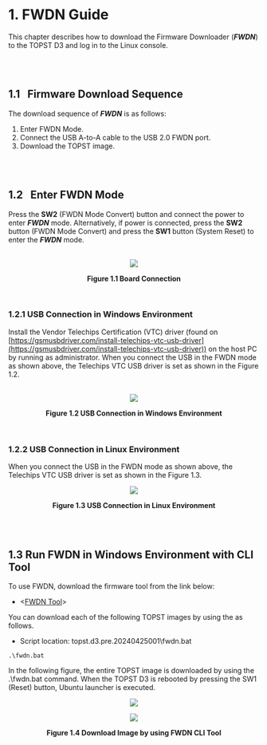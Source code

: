 # 1. FWDN Guide

This chapter describes how to download the Firmware Downloader (***FWDN***) to the TOPST D3 and log in to the Linux console.

<br><br>

## 1.1   Firmware Download Sequence

The download sequence of ***FWDN*** is as follows:

1. Enter FWDN Mode.
2. Connect the USB A-to-A cable to the USB 2.0 FWDN port.
3. Download the TOPST image.

<br><br>

## 1.2   Enter FWDN Mode

Press the **SW2** (FWDN Mode Convert) button and connect the power to enter ***FWDN*** mode. Alternatively, if power is connected, press the **SW2** button (FWDN Mode Convert) and press the **SW1** button (System Reset) to enter the ***FWDN*** mode.

<br>
<div align="center">
    <img src="https://github.com/topst-development/Documentation/assets/161264431/36eb6816-9cce-489a-ba6c-cd762174cdb0" >
    <p><strong>Figure 1.1 Board Connection</strong></p>
</div>
<br>

### 1.2.1 USB Connection in Windows Environment

Install the Vendor Telechips Certification (VTC) driver (found on [https://gsmusbdriver.com/install-telechips-vtc-usb-driver](https://gsmusbdriver.com/install-telechips-vtc-usb-driver)) on the host PC by running as administrator. When you connect the USB in the FWDN mode as shown above, the Telechips VTC USB driver is set as shown in the Figure 1.2.

<br>
<div align="center">
    <img src="https://github.com/topst-development/Documentation/assets/161264431/d5a2ddf6-7053-4e6c-a387-9f8577b5dd98" >
    <p><strong>Figure 1.2 USB Connection in Windows Environment</strong></p>
</div>

<br/>

### 1.2.2 USB Connection in Linux Environment

When you connect the USB in the FWDN mode as shown above, the Telechips VTC USB driver is set as shown in the Figure 1.3.

<p align="center"><img src="https://github.com/topst-development/Documentation/assets/161264431/cc4a4d07-9376-4122-bded-ae06ca3fa619"></p>
<p align="center"><strong>Figure 1.3 USB Connection in Linux Environment</strong></p>


<br><br>

## 1.3 Run FWDN in Windows Environment with CLI Tool
  
To use FWDN, download the firmware tool from the link below:

- <[FWDN Tool](https://drive.google.com/file/d/1eJimz-nC3WcH8Kp6yauGftyIznoC6FB7/view?usp=drive_link)>

You can download each of the following TOPST images by using the as follows.

- Script location: topst.d3.pre.20240425001\fwdn.bat


```
.\fwdn.bat
```
In the following figure, the entire TOPST image is downloaded by using the .\fwdn.bat command.
When the TOPST D3 is rebooted by pressing the SW1 (Reset) button, Ubuntu launcher is executed.
<br/>
<p align="center"><img src="https://github.com/topst-development/Documentation/assets/161264431/3cac766b-8aac-4b2b-bf0e-a3846964be54"></p>
<p align="center"><img src="https://github.com/topst-development/Documentation/assets/161264431/62004661-ebd6-4c37-9fe4-a1a1a5db7baf"></p>
<p align="center"><strong>Figure 1.4 Download Image by using FWDN CLI Tool</strong></p>

<br/><br/>

